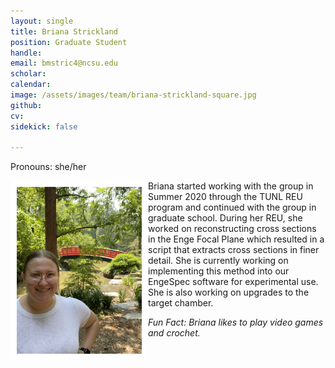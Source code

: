 ```yaml
---
layout: single
title: Briana Strickland
position: Graduate Student
handle: 
email: bmstric4@ncsu.edu
scholar: 
calendar:
image: /assets/images/team/briana-strickland-square.jpg
github: 
cv:
sidekick: false

---
```


Pronouns: she/her

<img src="/assets/images/team/briana-strickland.jpg" alt="Briana Strickland" width="200"
style="float: left; border: 10px solid #FFF"/> 

Briana started working with the group in Summer 2020 through the TUNL
REU program and continued with the group in graduate school. During
her REU, she worked on reconstructing cross sections in the Enge Focal
Plane which resulted in a script that extracts cross sections in finer
detail. She is currently working on implementing this method into our
EngeSpec software for experimental use. She is also working on
upgrades to the target chamber.

*Fun Fact: Briana likes to play video games and crochet.*
